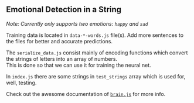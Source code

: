## Emotional Detection in a String
  
*Note: Currently only supports two emotions: `happy` and `sad`*  
  
Training data is located in `data-*-words.js` file(s). Add more sentences to the files for better and accurate predictions.  
  
The `serialize_data.js` consist mainly of encoding functions which convert the strings of letters into an array of numbers.  
This is done so that we can use it for training the neural net.  
  
In `index.js` there are some strings in `test_strings` array which is used for, well, testing.  
  
Check out the awesome documentation of [`brain.js`](https://github.com/BrainJS/brain.js) for more info.
